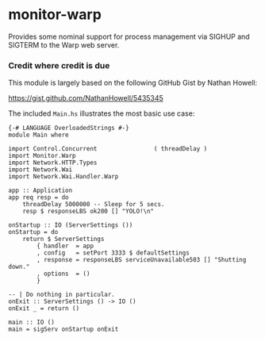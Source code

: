monitor-warp
============

Provides some nominal support for process management via SIGHUP and SIGTERM to the Warp web server.

### Credit where credit is due

This module is largely based on the following GitHub Gist by Nathan Howell:

https://gist.github.com/NathanHowell/5435345

The included `Main.hs` illustrates the most basic use case:

```
{-# LANGUAGE OverloadedStrings #-}
module Main where

import Control.Concurrent                ( threadDelay )
import Monitor.Warp
import Network.HTTP.Types
import Network.Wai
import Network.Wai.Handler.Warp

app :: Application
app req resp = do
    threadDelay 5000000 -- Sleep for 5 secs.
    resp $ responseLBS ok200 [] "YOLO!\n"

onStartup :: IO (ServerSettings ())
onStartup = do
    return $ ServerSettings 
        { handler  = app
        , config   = setPort 3333 $ defaultSettings
        , response = responseLBS serviceUnavailable503 [] "Shutting down."
        , options  = ()
        }

-- | Do nothing in particular.
onExit :: ServerSettings () -> IO ()
onExit _ = return ()

main :: IO ()
main = sigServ onStartup onExit
```

